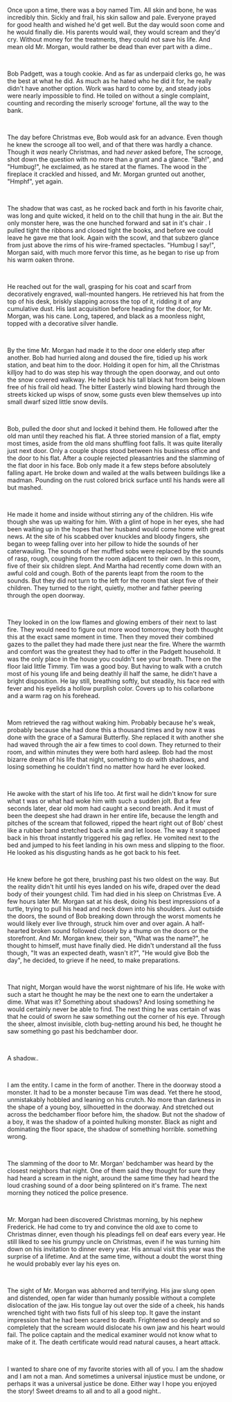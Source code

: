 Once upon a time, there was a boy named Tim. All skin and bone, he was incredibly thin. Sickly and frail, his skin sallow and pale. Everyone prayed for good health and wished he'd get well. But the day would soon come and he would finally die. His parents would wail, they would scream and they'd cry. Without money for the treatments, they could not save his life. And mean old Mr. Morgan, would rather be dead than ever part with a dime..

​

Bob Padgett, was a tough cookie. And as far as underpaid clerks go, he was the best at what he did. As much as he hated who he did it for, he really didn't have another option. Work was hard to come by, and steady jobs were nearly impossible to find. He toiled on without a single complaint, counting and recording the miserly scrooge' fortune, all the way to the bank.

​

The day before Christmas eve, Bob would ask for an advance. Even though he knew the scrooge all too well, and of that there was hardly a chance. Though it *was* nearly Christmas, and had *never* asked before, The scrooge, shot down the question with no more than a grunt and a glance. "Bah!", and "Humbug!", he exclaimed, as he stared at the flames. The wood in the fireplace it crackled and hissed, and Mr. Morgan grunted out another, "Hmphf", yet again.

​

The shadow that was cast, as he rocked back and forth in his favorite chair, was long and quite wicked, it held on to the chill that hung in the air. But the only monster here, was the one hunched forward and sat in it's chair . I pulled tight the ribbons and closed tight the books, and before we could leave he gave me that look. Again with the scowl, and that subzero glance from just above the rims of his wire-framed spectacles. "Humbug I say!", Morgan said, with much more fervor this time, as he began to rise up from his warm oaken throne.

​

He reached out for the wall, grasping for his coat and scarf from decoratively engraved, wall-mounted hangers. He retrieved his hat from the top of his desk, briskly slapping across the top of it, ridding it of any cumulative dust. His last acquisition before heading for the door, for Mr. Morgan, was his cane. Long, tapered, and black as a moonless night, topped with a decorative silver handle.

​

By the time Mr. Morgan had made it to the door one elderly step after another. Bob had hurried along and doused the fire, tidied up his work station, and beat him to the door. Holding it open for him, all the Christmas killjoy had to do was step his way through the open doorway, and out onto the snow covered walkway. He held back his tall black hat from being blown free of his frail old head. The bitter Easterly wind blowing hard through the streets kicked up wisps of snow, some gusts even blew themselves up into small dwarf sized little snow devils.

​

Bob, pulled the door shut and locked it behind them. He followed after the old man until they reached his flat. A three storied mansion of a flat, empty most times, aside from the old mans shuffling foot falls. It was quite literally just next door. Only a couple shops stood between his business office and the door to his flat. After a couple rejected pleasantries and the slamming of the flat door in his face. Bob only made it a few steps before absolutely falling apart. He broke down and wailed at the walls between buildings like a madman. Pounding on the rust colored brick surface until his hands were all but mashed.

​

He made it home and inside without stirring any of the children. His wife though she was up waiting for him. With a glint of hope in her eyes, she had been waiting up in the hopes that her husband would come home with great news. At the site of his scabbed over knuckles and bloody fingers, she began to weep falling over into her pillow to hide the sounds of her caterwauling. The sounds of her muffled sobs were replaced by the sounds of rasp, rough, coughing from the room adjacent to their own. In this room, five of their six children slept. And Martha had recently come down with an awful cold and cough. Both of the parents leapt from the room to the sounds. But they did not turn to the left for the room that slept five of their children. They turned to the right, quietly, mother and father peering through the open doorway.

​

They looked in on the low flames and glowing embers of their next to last fire. They would need to figure out more wood tomorrow, they both thought this at the exact same moment in time. Then they moved their combined gazes to the pallet they had made there just near the fire. Where the warmth and comfort was the greatest they had to offer in the Padgett household. It was the only place in the house you couldn't see your breath. There on the floor laid little Timmy. Tim was a good boy. But having to walk with a crutch most of his young life and being deathly ill half the same, he didn't have a bright disposition. He lay still, breathing softly, but steadily, his face red with fever and his eyelids a hollow purplish color. Covers up to his collarbone and a warm rag on his forehead.

​

Mom retrieved the rag without waking him. Probably because he's weak, probably because she had done this a thousand times and by now it was done with the grace of a Samurai Butterfly. She replaced it with another she had waved through the air a few times to cool down. They returned to their room, and within minutes they were both hard asleep. Bob had the most bizarre dream of his life that night, something to do with shadows, and losing something he couldn't find no matter how hard he ever looked.

​

He awoke with the start of his life too. At first wail he didn't know for sure what t was or what had woke him with such a sudden jolt. But a few seconds later, dear old mom had caught a second breath. And it must of been the deepest she had drawn in her entire life, because the length and pitches of the scream that followed, ripped the heart right out of Bob' chest like a rubber band stretched back a mile and let loose. The way it snapped back in his throat instantly triggered his gag reflex. He vomited next to the bed and jumped to his feet landing in his own mess and slipping to the floor. He looked as his disgusting hands as he got back to his feet.

​

He knew before he got there, brushing past his two oldest on the way. But the reality didn't hit until his eyes landed on his wife, draped over the dead body of their youngest child. Tim had died in his sleep on Christmas Eve. A few hours later Mr. Morgan sat at his desk, doing his best impressions of a turtle, trying to pull his head and neck down into his shoulders. Just outside the doors, the sound of Bob breaking down through the worst moments he would likely ever live through, struck him over and over again. A half-hearted broken sound followed closely by a thump on the doors or the storefront. And Mr. Morgan knew, their son, "What was the name?", he thought to himself, must have finally died. He didn't understand all the fuss though, "It was an expected death, wasn't it?", "He would give Bob the day", he decided, to grieve if he need, to make preparations.

​

That night, Morgan would have the worst nightmare of his life. He woke with such a start he thought he may be the next one to earn the undertaker a dime. What was it? Something about shadows? And losing something he would certainly never be able to find. The next thing he was certain of was that he could of sworn he saw something out the corner of his eye. Through the sheer, almost invisible, cloth bug-netting around his bed, he thought he saw something go past his bedchamber door.

​

A shadow..

​

I am the entity. I came in the form of another. There in the doorway stood a monster. It had to be a monster because Tim was dead. Yet there he stood, unmistakably hobbled and leaning on his crutch. No more than darkness in the shape of a young boy, silhouetted in the doorway. And stretched out across the bedchamber floor before him, the shadow. But not the shadow of a boy, it was the shadow of a pointed hulking monster. Black as night and dominating the floor space, the shadow of something horrible. something wrong.

​

The slamming of the door to Mr. Morgan' bedchamber was heard by the closest neighbors that night. One of them said they thought for sure they had heard a scream in the night, around the same time they had heard the loud crashing sound of a door being splintered on it's frame. The next morning they noticed the police presence.

​

Mr. Morgan had been discovered Christmas morning, by his nephew Frederick. He had come to try and convince the old axe to come to Christmas dinner, even though his pleadings fell on deaf ears every year. He still liked to see his grumpy uncle on Christmas, even if he was turning him down on his invitation to dinner every year. His annual visit this year was the surprise of a lifetime. And at the same time, without a doubt the worst thing he would probably ever lay his eyes on.

​

The sight of Mr. Morgan was abhorred and terrifying. His jaw slung open and distended, open far wider than humanly possible without a complete dislocation of the jaw. His tongue lay out over the side of a cheek, his hands wrenched tight with two fists full of his sleep top. It gave the instant impression that he had been scared to death. Frightened so deeply and so completely that the scream would dislocate his own jaw and his heart would fail. The police captain and the medical examiner would not know what to make of it. The death certificate would read natural causes, a heart attack.

​

I wanted to share one of my favorite stories with all of you. I am the shadow and I am not a man. And sometimes a universal injustice must be undone, or perhaps it was a universal justice be done. Either way I hope you enjoyed the story! Sweet dreams to all and to all a good night..